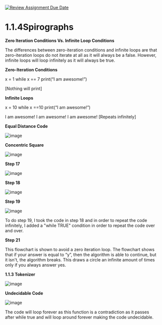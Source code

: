 [![Review Assignment Due Date](https://classroom.github.com/assets/deadline-readme-button-22041afd0340ce965d47ae6ef1cefeee28c7c493a6346c4f15d667ab976d596c.svg)](https://classroom.github.com/a/SkD24yV8)
# 1.1.4Spirographs

**Zero Iteration Conditions Vs. Infinite Loop Conditions**

The differences between zero-iteration conditions and infinite loops are that zero-iteration loops do not iterate at all as it will always be a false. However, infinite loops will loop infinitely as it will always be true.


**Zero-Iteration Conditions**

x = 1
while x == 7
	print(“I am awesome!”)

[Nothing will print]

**Infinite Loops**

x = 10
while x ==10
	print(“I am awesome!”)

I am awesome!
I am awesome!
I am awesome!
[Repeats infinitely]



**Equal Distance Code**

![image](https://github.com/user-attachments/assets/b9bf860a-8955-4baa-9d46-946e0d32354e)

   
**Concentric Square**

![image](https://github.com/user-attachments/assets/01abb454-9f2a-4f85-ae5e-c08d16bf1a8b)

**Step 17**

![image](https://github.com/user-attachments/assets/08e28c77-052a-4fd5-8734-e573e213b75f)

**Step 18**

![image](https://github.com/user-attachments/assets/84c3081f-c146-4af2-8701-98a0ad951518)

**Step 19**

![image](https://github.com/user-attachments/assets/cf31f893-f335-4f88-9519-72d72a17f392)

To do step 19, I took the code in step 18 and in order to repeat the code infinitely, I added a "while TRUE" condition in order to repeat the code over and over.

**Step 21**

This flowchart is shown to avoid a zero iteration loop. The flowchart shows that if your answer is equal to “y”, then the algorithm is able to continue, but it isn't, the algorithm breaks. This draws a circle an infinite amount of times only if you always answer yes.

**1.1.3 Tokenizer**

![image](https://github.com/user-attachments/assets/077d739c-6552-40cb-a9c9-3a77e7e2d678)

**Undecidable Code**

![image](https://github.com/user-attachments/assets/79367ccb-fc4f-4a45-b78e-52a77012405a)

The code will loop forever as this function is a contradiction as it passes after while true and will loop around forever making the code undecidable.
